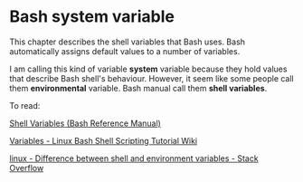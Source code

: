 # Bash system variable



This chapter describes the shell variables that Bash uses. Bash automatically assigns default values to a number of variables.

I am calling this kind of variable **system** variable because they hold values that describe Bash shell's behaviour. However, it seem like some people call them **environmental** variable. Bash manual call them **shell variables**. 

To read:



 [Shell Variables (Bash Reference Manual)](https://www.gnu.org/software/bash/manual/html_node/Shell-Variables.html) 

 [Variables - Linux Bash Shell Scripting Tutorial Wiki](https://bash.cyberciti.biz/guide/Variables) 

 [linux - Difference between shell and environment variables - Stack Overflow](https://stackoverflow.com/questions/3341372/difference-between-shell-and-environment-variables) 
